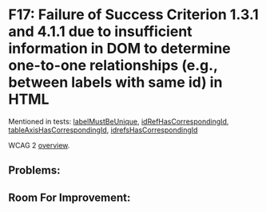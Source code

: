 
# F17: Failure of Success Criterion 1.3.1 and 4.1.1 due to insufficient information in DOM to determine one-to-one relationships (e.g., between labels with same id) in HTML

Mentioned in tests: [labelMustBeUnique](https://github.com/quailjs/quail/blob/2.2.15/src/js/custom/labelMustBeUnique.js), [idRefHasCorrespondingId](https://github.com/quailjs/quail/blob/2.2.15/src/js/custom/idRefHasCorrespondingId.js), [tableAxisHasCorrespondingId](https://github.com/quailjs/quail/blob/2.2.15/src/js/custom/tableAxisHasCorrespondingId.js), [idrefsHasCorrespondingId](https://github.com/quailjs/quail/blob/2.2.15/src/js/custom/idrefsHasCorrespondingId.js)

WCAG 2 [overview](http://www.w3.org/TR/2015/NOTE-WCAG20-TECHS-20150226/F17).

## Problems:

## Room For Improvement:
